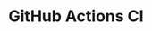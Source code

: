 # GitHub Actions CI






































































































































































































































































































































































































































































































































































































































































































































































































































































































































